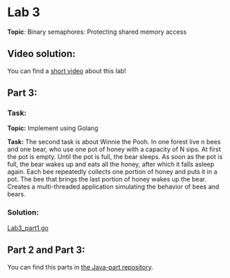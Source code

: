 # Lab 3
**Topic**: Binary semaphores: Protecting shared memory access

## Video solution:
You can find a [short video](Lab%202%20solution%20video%20DP.mp4) about this lab!

## Part 3:
### Task:
**Topic:**
Implement using Golang

**Task:**
The second task is about Winnie the Pooh. In one forest live n bees and one bear, who use one pot of honey with 
a capacity of N sips. At first the pot is empty. Until the pot is full, the bear sleeps. As soon as the pot is full, 
the bear wakes up and eats all the honey, after which it falls asleep again. Each bee repeatedly collects one portion 
of honey and puts it in a pot. The bee that brings the last portion of honey wakes up the bear. 
Creates a multi-threaded application simulating the behavior of bees and bears.

### Solution:
[Lab3_part1.go](Lab3_part1.go)

## Part 2 and Part 3:
You can find this parts in [the Java-part repository](https://github.com/KNU-3rd-year/Distributed-programming-labs/tree/master/Lab3).

